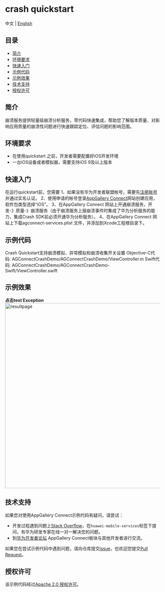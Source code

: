 # crash quickstart

中文 | [English](https://github.com/AppGalleryConnect/agc-demos/blob/main/iOS/Crash/README.md)


## 目录

- [简介](#简介)
- [环境要求](#环境要求)
- [快速入门](#快速入门)
- [示例代码](#示例代码)
- [示例效果](#示例效果) 
- [技术支持](#技术支持)
- [授权许可](#授权许可)  


## 简介

崩溃服务提供轻量级崩溃分析服务，零代码快速集成，帮助您了解版本质量、对影响应用质量的崩溃性问题进行快速跟踪定位、评估问题的影响范围。


## 环境要求

* 在使用quickstart 之前，开发者需要配置好iOS开发环境
* 一台iOS设备或者模拟器，需要支持iOS 9及以上版本 

## 快速入门

在运行quickstart前，您需要
1、如果没有华为开发者联盟帐号，需要先[注册账号](https://developer.huawei.com/consumer/en/doc/start/registration-and-verification-0000001053628148)并通过实名认证。
2、使用申请的帐号登录[AppGallery Connect](https://developer.huawei.com/consumer/cn/doc/development/AppGallery-connect-Guides/agc-get-started)网站创建应用，软件包类型选择“iOS”。
3、在AppGallery Connect 网站上开通崩溃服务，开发-》质量-》崩溃服务（由于崩溃服务上报崩溃事件时集成了华为分析服务的能力，集成Crash SDK前必须开通华为分析服务）。
4、在AppGallery Connect 网站上下载agconnect-services.plist 文件，并添加到Xcode工程根目录下。

## 示例代码

Crash Quickstart支持崩溃模拟、异常模拟和崩溃收集开关设置
Objective-C代码: AGConnectCrashDemo/AGConnectCrashDemo/ViewController.m
Swift代码: AGConnectCrashDemo/AGConnectCrashDemo-Swift/ViewController.swift

## 示例效果
**点击test Exception**</br>
<img src="images/crash.gif" alt="resultpage" height="600"/>

## 技术支持

如果您对使用AppGallery Connect示例代码有疑问，请尝试：
- 开发过程遇到问题上[Stack Overflow](https://stackoverflow.com/questions/tagged/huawei-mobile-services)，在`huawei-mobile-services`标签下提问，有华为研发专家在线一对一解决您的问题。
- 到[华为开发者论坛](https://developer.huawei.com/consumer/cn/forum/blockdisplay?fid=18) AppGallery Connect板块与其他开发者进行交流。

如果您在尝试示例代码中遇到问题，请向仓库提交[issue](https://github.com/HMS-Core/hms-identity-demo/issues)，也欢迎您提交[Pull Request](https://github.com/HMS-Core/hms-identity-demo/pulls)。

## 授权许可

该示例代码经过[Apache 2.0 授权许可](http://www.apache.org/licenses/LICENSE-2.0)。
